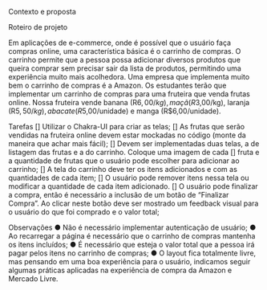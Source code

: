 Contexto e proposta

Roteiro de projeto

Em aplicações de e-commerce, onde é possível que o usuário faça compras online, uma característica básica é o carrinho de compras. O carrinho permite que a pessoa possa adicionar diversos produtos que queira comprar sem precisar sair da lista de produtos, permitindo uma experiência muito mais acolhedora.
Uma empresa que implementa muito bem o carrinho de compras é a Amazon.
Os estudantes terão que implementar um carrinho de compras para uma fruteira que venda frutas online. Nossa fruteira vende banana (R$6,00/kg), maçã (R$3,00/kg), laranja (R$5,50/kg), abacate (R$5,00/unidade) e manga (R$6,00/unidade).

Tarefas
[] Utilizar o Chakra-UI para criar as telas;
[] As frutas que serão vendidas na fruteira online devem estar mockadas no código (monte da maneira que achar mais fácil);
[] Devem ser implementadas duas telas, a de listagem das frutas e a do carrinho. Coloque uma imagem de cada [] fruta e a quantidade de frutas que o usuário pode escolher para adicionar ao carrinho;
[] A tela do carrinho deve ter os itens adicionados e com as quantidades de cada item;
[] O usuário pode remover itens nessa tela ou modificar a quantidade de cada item adicionado.
[] O usuário pode finalizar a compra, então é necessário a inclusão de um botão de “Finalizar Compra”. Ao clicar neste botão deve ser mostrado um feedback visual para o usuário do que foi comprado e o valor total;

Observações
● Não é necessário implementar autenticação de usuário;
● Ao recarregar a página é necessário que o carrinho de compras mantenha os itens
incluídos;
● É necessário que esteja o valor total que a pessoa irá pagar pelos itens no carrinho
de compras;
● O layout fica totalmente livre, mas pensando em uma boa experiência para o
usuário, indicamos seguir algumas práticas aplicadas na experiência de compra da Amazon e Mercado Livre.
